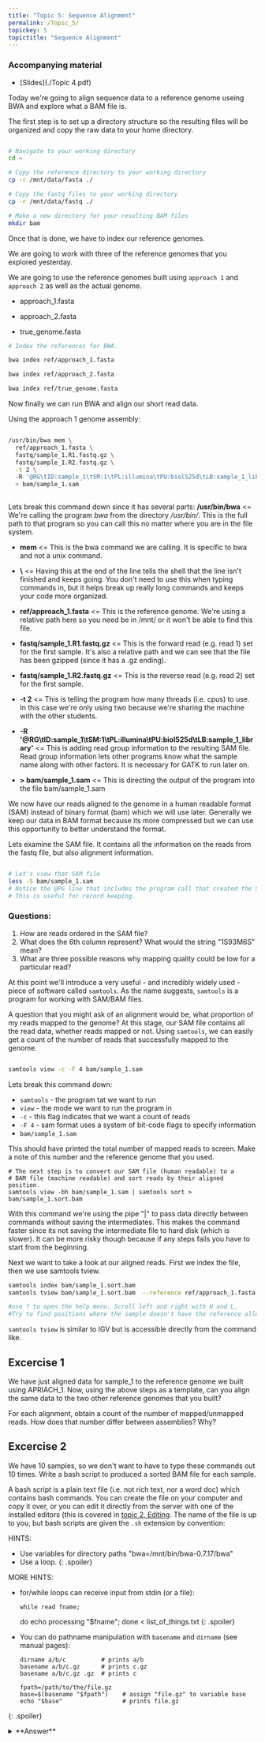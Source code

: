 ```yaml
---
title: "Topic 5: Sequence Alignment"
permalink: /Topic_5/
topickey: 5
topictitle: "Sequence Alignment"
---
```


### Accompanying material

* [Slides](./Topic 4.pdf)


Today we're going to align sequence data to a reference genome useing BWA and explore what a BAM file is.

The first step is to set up a directory structure so the resulting files will be organized and copy the raw data to your home directory.

```bash

# Navigate to your working directory
cd ~

# Copy the reference directory to your working directory
cp -r /mnt/data/fasta ./

# Copy the fastq files to your working directory
cp -r /mnt/data/fastq ./

# Make a new directory for your resulting BAM files
mkdir bam
```


Once that is done, we have to index our reference genomes.

We are going to work with three of the reference genomes that you explored yesterday.

We are going to use the reference genomes built using `approach 1` and `approach 2` as well as the actual genome.

* approach_1.fasta

* approach_2.fasta

* true_genome.fasta


```bash
# Index the references for BWA. 

bwa index ref/approach_1.fasta

bwa index ref/approach_2.fasta

bwa index ref/true_genome.fasta

```

Now finally we can run BWA and align our short read data. 

Using the approach 1 genome assembly:


```bash

/usr/bin/bwa mem \
  ref/approach_1.fasta \
  fastq/sample_1.R1.fastq.gz \
  fastq/sample_1.R2.fastq.gz \
  -t 2 \ 
  -R '@RG\tID:sample_1\tSM:1\tPL:illumina\tPU:biol525d\tLB:sample_1_library' \
  > bam/sample_1.sam
  
```




Lets break this command down since it has several parts:
**/usr/bin/bwa** <= We're calling the program _bwa_ from the directory _/usr/bin/_. This is the full path to that program so you can call this no matter where you are in the file system.

* **mem** <= This is the bwa command we are calling. It is specific to bwa and not a unix command.

* **\\** <= Having this at the end of the line tells the shell that the line isn't finished and keeps going. You don't need to use this when typing commands in, but it helps break up really long commands and keeps your code more organized.

* **ref/approach_1.fasta** <= This is the reference genome. We're using a relative path here so you need be in /mnt/<USERNAME> or it won't be able to find this file.
  
* **fastq/sample_1.R1.fastq.gz** <= This is the forward read (e.g. read 1)  set for the first sample. It's also a relative path and we can see that the file has been gzipped (since it has a .gz ending).

* **fastq/sample_1.R2.fastq.gz** <= This is the reverse read (e.g. read 2)  set for the first sample.
  
* **-t 2** <= This is telling the program how many threads (i.e. cpus) to use. In this case we're only using two because we're sharing the machine with the other students.

* **-R '@RG\tID:sample_1\tSM:1\tPL:illumina\tPU:biol525d\tLB:sample_1_library'** <= This is adding read group information to the resulting SAM file. Read group information lets other programs know what the sample name along with other factors. It is necessary for GATK to run later on.

* **> bam/sample_1.sam** <= This is directing the output of the program into the file bam/sample_1.sam

We now have our reads aligned to the genome in a human readable format (SAM) instead of binary format (bam) which we will use later. Generally we keep our data in BAM format because its more compressed but we can use this opportunity to better understand the format. 


Lets examine the SAM file. It contains all the information on the reads from the fastq file, but also alignment information. 

```bash

# Let's view that SAM file
less -S bam/sample_1.sam
# Notice the @PG line that includes the program call that created the SAM file. 
# This is useful for record keeping.

```


### Questions:
1. How are reads ordered in the SAM file? 
2. What does the 6th column represent? What would the string "1S93M6S" mean?
3. What are three possible reasons why mapping quality could be low for a particular read?


At this point we'll introduce a very useful - and incredibly widely used - piece of software called `samtools`. As the name suggests, `samtools` is a program for working with SAM/BAM files. 

A question that you might ask of an alignment would be, what proportion of my reads mapped to the genome? At this stage, our SAM file contains all the read data, whether reads mapped or not. Using `samtools`, we can easily get a count of the number of reads that successfully mapped to the genome.


```bash

samtools view -c -F 4 bam/sample_1.sam


```

Lets break this command down:
* `samtools`  - the program tat we want to run
* `view` - the mode we want to run the program in
* `-c` - this flag indicates that we want a count of reads
* `-F 4` - sam format uses a system of bit-code flags to specify information
* `bam/sample_1.sam`


This should have printed the total number of mapped reads to screen. Make a note of this number and the reference genome that you used.


```
# The next step is to convert our SAM file (human readable) to a 
# BAM file (machine readable) and sort reads by their aligned position.
samtools view -bh bam/sample_1.sam | samtools sort > bam/sample_1.sort.bam
```

With this command we're using the pipe "|" to pass data directly between commands without saving the intermediates. This makes the command faster since its not saving the intermediate file to hard disk (which is slower). It can be more risky though because if any steps fails you have to start from the beginning. 


Next we want to take a look at our aligned reads. First we index the file, then we use samtools tview.

```bash
samtools index bam/sample_1.sort.bam
samtools tview bam/sample_1.sort.bam  --reference ref/approach_1.fasta

#use ? to open the help menu. Scroll left and right with H and L. 
#Try to find positions where the sample doesn't have the reference allele. 

```

`samtools tview` is similar to IGV but is accessible directly from the command like.

## Excercise 1

We have just aligned data for sample_1 to the reference genome we built using APRIACH_1. Now, using the above steps as a template, can you align the same data to the two other reference genomes that you built? 

For each alignment, obtain a count of the number of mapped/unmapped reads. How does that number differ between assemblies? Why?

## Excercise 2

We have 10 samples, so we don't want to have to type these commands out 10 times. Write a bash script to produced a sorted BAM file for each sample.

A bash script is a plain text file (i.e. not rich text, nor a word doc) which contains bash commands. You can create the file on your computer and copy it over, or you can edit it directly from the server with one of the installed editors (this is covered in [topic 2, Editing](../Topic_2/#editing). The name of the file is up to you, but bash scripts are given the `.sh` extension by convention:

HINTS:
  * Use variables for directory paths "bwa=/mnt/bin/bwa-0.7.17/bwa"
  * Use a loop.
  {: .spoiler}

MORE HINTS:
  * for/while loops can receive input from stdin (or a file):

        while read fname;
	  do echo processing "$fname";
	done < list_of_things.txt
  {: .spoiler}

  * You can do pathname manipulation with `basename` and `dirname` (see manual pages):

    ```
    dirname a/b/c          # prints a/b
    basename a/b/c.gz      # prints c.gz
    basename a/b/c.gz .gz  # prints c

    fpath=/path/to/the/file.gz
    base=$(basename "$fpath")    # assign "file.gz" to variable base
    echo "$base"                 # prints file.gz
    ```
  {: .spoiler}

<details>
<summary markdown="span">**Answer**
</summary>
```bash
  #First set up variable names
  bam=~/bam
  fastq=~/fastq
  bwa=/usr/bin/bwa
  ref_file=~/ref/HanXRQr1.0-20151230.1mb.fa

  #Then get a list of sample names, without suffixes
  ls $fastq | grep R1.fastq.gz | sed s/.R1.fastq.gz//g > $bam/samplelist.txt

  #Then loop through the samples
  while read name
  do
    $bwa mem \
    -R "@RG\tID:$name\tSM:$name\tPL:ILLUMINA" \
    $ref_file \
    $fastq/$name.R1.fastq.gz \
    $fastq/$name.R2.fastq.gz \
    -t 1 > $bam/$name.sam;

    samtools view -bh $bam/$name.sam |\
    samtools sort > $bam/$name.sort.bam;
    samtools index $bam/$name.sort.bam
  done < $bam/samplelist.txt
```
</details>

After your final BAM files are created, and you've checked that they look good, you should remove intermediate files to save space. You can build file removal into your bash scripts, but it is often helpful to only add that in once the script works. It's hard to troubleshoot a failed script if it deletes everything as it goes.
### By topic 7, you should have created cleaned BAM files for all samples.

## Daily assignments
1. Is an alignment with a higher percent of mapped reads always better than one with a lower percent? Why or why not?
2. I want to reduce the percent of incorrectly mapped reads when using BWA. What setting or settings should I change in BWA?
3. What are two ways that could be used to evaluate which aligner is best?

